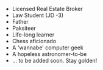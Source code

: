 

- Licensed Real Estate Broker
- Law Student (JD -3)
- Father
- Paksiteer
- Life-long learner
- Chess aficionado
- A 'wannabe' computer geek
- A hopeless astronomer-to-be
- ... to be added soon. Stay golden!